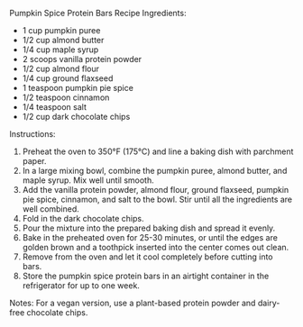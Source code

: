 Pumpkin Spice Protein Bars Recipe
Ingredients:
- 1 cup pumpkin puree
- 1/2 cup almond butter
- 1/4 cup maple syrup
- 2 scoops vanilla protein powder
- 1/2 cup almond flour
- 1/4 cup ground flaxseed
- 1 teaspoon pumpkin pie spice
- 1/2 teaspoon cinnamon
- 1/4 teaspoon salt
- 1/2 cup dark chocolate chips

Instructions:
1. Preheat the oven to 350°F (175°C) and line a baking dish with parchment paper.
2. In a large mixing bowl, combine the pumpkin puree, almond butter, and maple syrup. Mix well until smooth.
3. Add the vanilla protein powder, almond flour, ground flaxseed, pumpkin pie spice, cinnamon, and salt to the bowl. Stir until all the ingredients are well combined.
4. Fold in the dark chocolate chips.
5. Pour the mixture into the prepared baking dish and spread it evenly.
6. Bake in the preheated oven for 25-30 minutes, or until the edges are golden brown and a toothpick inserted into the center comes out clean.
7. Remove from the oven and let it cool completely before cutting into bars.
8. Store the pumpkin spice protein bars in an airtight container in the refrigerator for up to one week.

Notes:
For a vegan version, use a plant-based protein powder and dairy-free chocolate chips.